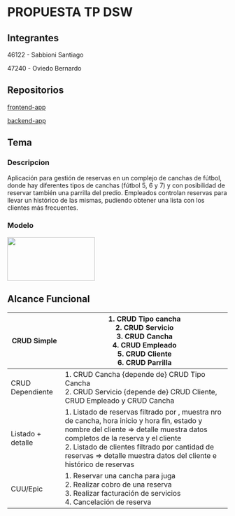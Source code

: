 # PROPUESTA TP DSW

## Integrantes

46122 - Sabbioni Santiago

47240 - Oviedo Bernardo

## Repositorios

[frontend-app](https://github.com/bernioviedo/frontend-app.git)

[backend-app](https://github.com/bernioviedo/backend-app.git)

## Tema

### **Descripcion**

Aplicación para gestión de reservas en un complejo de canchas de fútbol, donde hay diferentes tipos de canchas (fútbol 5, 6 y 7) y con posibilidad de reservar también una parrilla del predio. Empleados controlan reservas para llevar un histórico de las mismas, pudiendo obtener una lista con los clientes más frecuentes.

### **Modelo**

<img height="100" src="C:\Users\santi\f5TPDSW.drawio.png" width="200"/>

## Alcance Funcional

| CRUD Simple       | 1. CRUD Tipo cancha<br/> 2. CRUD Servicio<br/> 3. CRUD Cancha <br/> 4. CRUD Empleado <br/> 5. CRUD Cliente <br/> 6. CRUD Parrilla                                                                                                                                                                          |
|-------------------|------------------------------------------------------------------------------------------------------------------------------------------------------------------------------------------------------------------------------------------------------------------------------------------------------------|
| CRUD Dependiente  | 1. CRUD Cancha {depende de} CRUD Tipo Cancha <br/> 2. CRUD Servicio {depende de} CRUD Cliente, CRUD Empleado y CRUD Cancha                                                                                                                                                                                 |
| Listado + detalle | 1. Listado de reservas filtrado por , muestra nro de cancha, hora inicio y hora fin, estado y nombre del cliente => detalle muestra datos completos de la reserva y el cliente <br/> 2. Listado de clientes filtrado por cantidad de reservas => detalle muestra datos del cliente e histórico de reservas |
| CUU/Epic          | 1. Reservar una cancha para juga <br/> 2. Realizar cobro de una reserva <br/> 3. Realizar facturación de servicios <br/> 4. Cancelación de reserva                                                                                                                                                                               |




